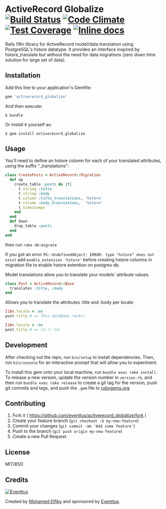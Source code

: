 # ActiveRecord Globalize [![Build Status](https://travis-ci.org/eventtus/activerecord_globalize.svg?branch=master)](https://travis-ci.org/eventtus/activerecord_globalize) [![Code Climate](https://codeclimate.com/github/eventtus/activerecord_globalize/badges/gpa.svg)](https://codeclimate.com/github/eventtus/activerecord_globalize) [![Test Coverage](https://codeclimate.com/github/eventtus/activerecord_globalize/badges/coverage.svg)](https://codeclimate.com/github/eventtus/activerecord_globalize/coverage) [![Inline docs](http://inch-ci.org/github/eventtus/activerecord_globalize.svg?branch=master)](http://inch-ci.org/github/eventtus/activerecord_globalize)

Rails I18n library for ActiveRecord model/data translation using PostgreSQL's hstore datatype. It provides an interface inspired by hstore_translate but without the need for data migrations (zero down time solution for large set of data).

## Installation

Add this line to your application's Gemfile:

```ruby
gem 'activerecord_globalize'
```

And then execute:

    $ bundle

Or install it yourself as:

    $ gem install activerecord_globalize

## Usage

You'll need to define an hstore column for each of your translated attributes, using the suffix "_translations":

```ruby
class CreatePosts < ActiveRecord::Migration
  def up
    create_table :posts do |t|
      t.string :title
      t.string :body
      t.column :title_translations, 'hstore'
      t.column :body_translations,  'hstore'
      t.timestamps
    end
  end
  def down
    drop_table :posts
  end
end
```
then run `rake db:migrate`

If you got an error `PG::UndefinedObject: ERROR: type "hstore" does not exist` add `enable_extension 'hstore'` before creating hstore columns in migration file to enable hstore extention on postgres db.

Model translations allow you to translate your models' attribute values.

```ruby
class Post < ActiveRecord::Base
  translates :title, :body
end
```

Allows you to translate the attributes :title and :body per locale:

```ruby
I18n.locale = :en
post.title # => This database rocks!

I18n.locale = :he
post.title # => אתר זה טוב
```


## Development

After checking out the repo, run `bin/setup` to install dependencies. Then, run `bin/console` for an interactive prompt that will allow you to experiment.

To install this gem onto your local machine, run `bundle exec rake install`. To release a new version, update the version number in `version.rb`, and then run `bundle exec rake release` to create a git tag for the version, push git commits and tags, and push the `.gem` file to [rubygems.org](https://rubygems.org).

## Contributing

1. Fork it ( https://github.com/eventtus/activerecord_globalize/fork )
2. Create your feature branch (`git checkout -b my-new-feature`)
3. Commit your changes (`git commit -am 'Add some feature'`)
4. Push to the branch (`git push origin my-new-feature`)
5. Create a new Pull Request


## License

MIT/BSD

## Credits

[![Eventtus](http://assets.eventtus.com/logos/eventtus/standard.png)](http://eventtus.com)

Created by [Mohamed Elfiky](https://github.com/mohamedelfiky) and sponsored by [Eventtus](http://eventtus.com).

